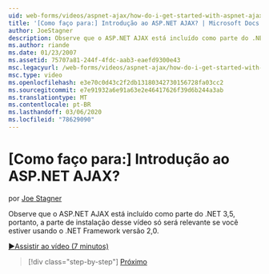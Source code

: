 ```yaml
---
uid: web-forms/videos/aspnet-ajax/how-do-i-get-started-with-aspnet-ajax
title: '[Como faço para:] Introdução ao ASP.NET AJAX? | Microsoft Docs'
author: JoeStagner
description: Observe que o ASP.NET AJAX está incluído como parte do .NET 3,5, portanto, a parte da instalação desse vídeo só será relevante se você estiver usando o .NET Framework versão 2...
ms.author: riande
ms.date: 01/23/2007
ms.assetid: 75707a81-244f-4fdc-aab3-eaefd9300e43
msc.legacyurl: /web-forms/videos/aspnet-ajax/how-do-i-get-started-with-aspnet-ajax
msc.type: video
ms.openlocfilehash: e3e70c0d43c2f2db13180342730156728fa03cc2
ms.sourcegitcommit: e7e91932a6e91a63e2e46417626f39d6b244a3ab
ms.translationtype: MT
ms.contentlocale: pt-BR
ms.lasthandoff: 03/06/2020
ms.locfileid: "78629090"
---
```

# <a name="how-do-i-get-started-with-aspnet-ajax"></a>[Como faço para:] Introdução ao ASP.NET AJAX?

por [Joe Stagner](https://github.com/JoeStagner)

Observe que o ASP.NET AJAX está incluído como parte do .NET 3,5, portanto, a parte de instalação desse vídeo só será relevante se você estiver usando o .NET Framework versão 2,0.

[&#9654;Assistir ao vídeo (7 minutos)](https://channel9.msdn.com/Blogs/ASP-NET-Site-Videos/how-do-i-get-started-with-aspnet-ajax)

> [!div class="step-by-step"]
> [Próximo](how-do-i-implement-dynamic-partial-page-updates-with-aspnet-ajax.md)
